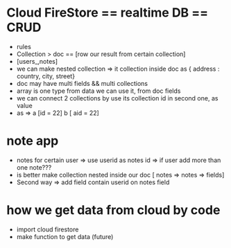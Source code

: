 # Cloud FireStore == realtime DB == CRUD
- rules
- Collection > doc == [row our result from certain collection]
- [users_,notes]
- we can make nested collection => it collection inside doc as { address : country, city, street}
- doc may have multi fields && multi collections
- array is one type from data we can use it, from doc fields
- we can connect 2 collections by use its collection id in second one, as value
- as => a [id = 22] b [ aid = 22]

# note app
- notes for certain user => use userid as notes id => if user add more than one note???
- is better make collection nested inside our doc [ notes => notes => fields]
- Second way => add field contain userid on notes field


# how we get data from cloud by code
- import cloud firestore
- make function to get data (future)